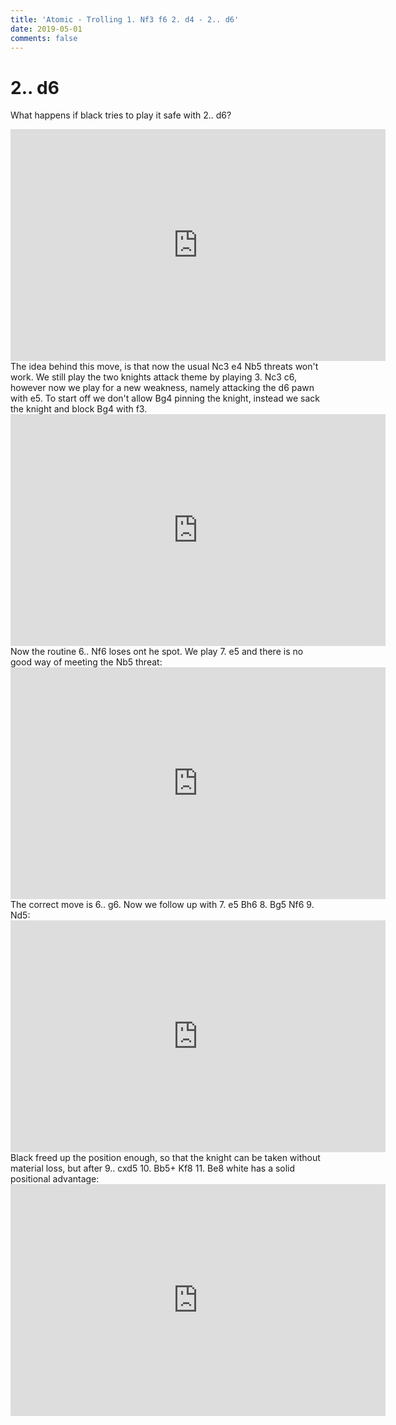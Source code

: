 ```yaml
---
title: 'Atomic - Trolling 1. Nf3 f6 2. d4 - 2.. d6'
date: 2019-05-01
comments: false
---
```

# 2.. d6

What happens if black tries to play it safe with 2.. d6?
<iframe width=600 height=371 src="https://lichess.org/study/embed/PJZFXU1Z/dvv08RQX#4" frameborder=0></iframe>
The idea behind this move, is that now the usual Nc3 e4 Nb5 threats won't work. We still play the two knights attack theme by playing 3. Nc3 c6, however now we play for a new weakness, namely attacking the d6 pawn with e5. To start off we don't allow Bg4 pinning the knight, instead we sack the knight and block Bg4 with f3.
<iframe width=600 height=371 src="https://lichess.org/study/embed/PJZFXU1Z/dvv08RQX#11" frameborder=0></iframe>
Now the routine 6.. Nf6 loses ont he spot. We play 7. e5 and there is no good way of meeting the Nb5 threat:
<iframe width=600 height=371 src="https://lichess.org/study/embed/PJZFXU1Z/9Xx29HKv#12" frameborder=0></iframe>
The correct move is 6.. g6. Now we follow up with  7. e5 Bh6 8. Bg5 Nf6 9. Nd5:
<iframe width=600 height=371 src="https://lichess.org/study/embed/PJZFXU1Z/dvv08RQX#17" frameborder=0></iframe>
Black freed up the position enough, so that the knight can be taken without material loss, but after 9.. cxd5 10. Bb5+ Kf8 11. Be8 white has a solid positional advantage:
<iframe width=600 height=371 src="https://lichess.org/study/embed/PJZFXU1Z/dvv08RQX#30" frameborder=0></iframe>
